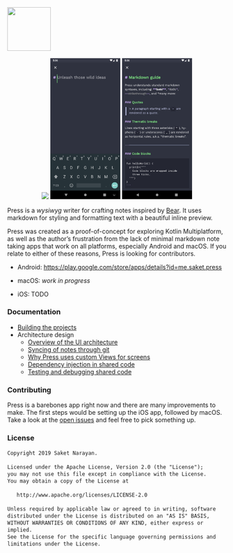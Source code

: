 <img width="100" height="100" src="https://github.com/saket/press/raw/master/resources/circular_icon_with_shadows.png?raw=true"> 

<p align="center">
  <img width="32%" src="https://github.com/saket/press/raw/master/resources/play_store/screenshots/home.png?raw=true">
  <img width="32%" src="https://github.com/saket/press/raw/master/resources/play_store/screenshots/editor_new_note.png?raw=true">
  <img width="32%" src="https://github.com/saket/press/raw/master/resources/play_store/screenshots/editor_existing_note.png?raw=true">
</p>

Press is a *wysiwyg* writer for crafting notes inspired by [Bear](https://bear.app). It uses markdown for styling and formatting text with a beautiful inline preview. 

Press was created as a proof-of-concept for exploring Kotlin Multiplatform, as well as the author’s frustration from the lack of minimal markdown note taking apps that work on all platforms, especially Android and macOS. If you relate to either of these reasons, Press is looking for contributors. 

- Android: https://play.google.com/store/apps/details?id=me.saket.press

- macOS: *work in progress*

- iOS: TODO

### Documentation
- [Building the projects](documentation/building.md)
- Architecture design
  - [Overview of the UI architecture](documentation/architecture.md)
  - [Syncing of notes through git](documentation/syncing.md)
  - [Why Press uses custom Views for screens](documentation/screens_as_custom_views.md)
  - [Dependency injection in shared code](documentation/dependency_injection.md)
  - [Testing and debugging shared code](documentation/testing.md)

### Contributing
Press is a barebones app right now and there are many improvements to make. The first steps would be setting up the iOS app, followed by macOS. Take a look at the [open issues](https://github.com/saket/Press/issues) and feel free to pick something up.

### License
```
Copyright 2019 Saket Narayan.

Licensed under the Apache License, Version 2.0 (the "License");
you may not use this file except in compliance with the License.
You may obtain a copy of the License at

   http://www.apache.org/licenses/LICENSE-2.0

Unless required by applicable law or agreed to in writing, software
distributed under the License is distributed on an "AS IS" BASIS,
WITHOUT WARRANTIES OR CONDITIONS OF ANY KIND, either express or implied.
See the License for the specific language governing permissions and
limitations under the License.
```
